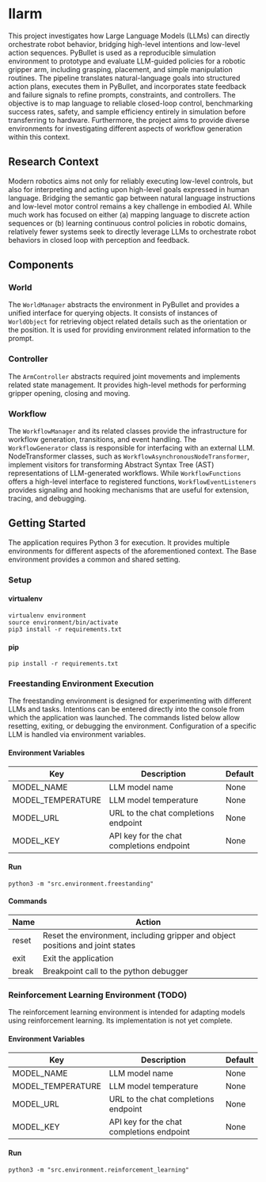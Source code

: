 # llarm

This project investigates how Large Language Models (LLMs) can directly orchestrate robot behavior, bridging high-level intentions and low-level action sequences. PyBullet is used as a reproducible simulation environment to prototype and evaluate LLM-guided policies for a robotic gripper arm, including grasping, placement, and simple manipulation routines. The pipeline translates natural-language goals into structured action plans, executes them in PyBullet, and incorporates state feedback and failure signals to refine prompts, constraints, and controllers. The objective is to map language to reliable closed-loop control, benchmarking success rates, safety, and sample efficiency entirely in simulation before transferring to hardware. Furthermore, the project aims to provide diverse environments for investigating different aspects of workflow generation within this context.

## Research Context

Modern robotics aims not only for reliably executing low-level controls, but also for interpreting and acting upon high-level goals expressed in human language. Bridging the semantic gap between natural language instructions and low-level motor control remains a key challenge in embodied AI. While much work has focused on either (a) mapping language to discrete action sequences or (b) learning continuous control policies in robotic domains, relatively fewer systems seek to directly leverage LLMs to orchestrate robot behaviors in closed loop with perception and feedback.

## Components
### World

The `WorldManager` abstracts the environment in PyBullet and provides a unified interface for querying objects. It consists of instances of `WorldObject` for retrieving object related details such as the orientation or the position. It is used for providing environment related information to the prompt.

### Controller

The `ArmController` abstracts required joint movements and implements related state management. It provides high-level methods for performing gripper opening, closing and moving.

### Workflow

The `WorkflowManager` and its related classes provide the infrastructure for workflow generation, transitions, and event handling. The `WorkflowGenerator` class is responsible for interfacing with an external LLM. NodeTransformer classes, such as `WorkflowAsynchronousNodeTransformer`, implement visitors for transforming Abstract Syntax Tree (AST) representations of LLM-generated workflows. While `WorkflowFunctions` offers a high-level interface to registered functions, `WorkflowEventListeners` provides signaling and hooking mechanisms that are useful for extension, tracing, and debugging.

## Getting Started

The application requires Python 3 for execution. It provides multiple environments for different aspects of the aforementioned context. The Base environment provides a common and shared setting.

### Setup

#### virtualenv


```shell
virtualenv environment
source environment/bin/activate
pip3 install -r requirements.txt
```

#### pip

``` shell
pip install -r requirements.txt
```

### Freestanding Environment Execution

The freestanding environment is designed for experimenting with different LLMs and tasks. Intentions can be entered directly into the console from which the application was launched. The commands listed below allow resetting, exiting, or debugging the environment. Configuration of a specific LLM is handled via environment variables.

#### Environment Variables

| Key               | Description                               | Default |
|-------------------|-------------------------------------------|---------|
| MODEL_NAME        | LLM model name                            | None    |
| MODEL_TEMPERATURE | LLM model temperature                     | None    |
| MODEL_URL         | URL to the chat completions endpoint      | None    |
| MODEL_KEY         | API key for the chat completions endpoint | None    |

#### Run

``` shell
python3 -m "src.environment.freestanding"
```

#### Commands

| Name  | Action                                                                         |
|-------|--------------------------------------------------------------------------------|
| reset | Reset the environment, including gripper and object positions and joint states |
| exit  | Exit the application                                                           |
| break | Breakpoint call to the python debugger                                         |

### Reinforcement Learning Environment (TODO)

The reinforcement learning environment is intended for adapting models using reinforcement learning. Its implementation is not yet complete.

#### Environment Variables

| Key               | Description                               | Default |
|-------------------|-------------------------------------------|---------|
| MODEL_NAME        | LLM model name                            | None    |
| MODEL_TEMPERATURE | LLM model temperature                     | None    |
| MODEL_URL         | URL to the chat completions endpoint      | None    |
| MODEL_KEY         | API key for the chat completions endpoint | None    |

#### Run

``` shell
python3 -m "src.environment.reinforcement_learning"
```
